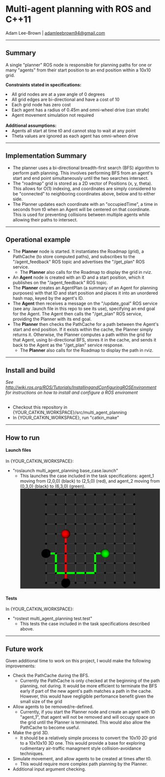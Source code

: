 # Multi-agent planning with ROS and C++11
Adam Lee-Brown | adamleebrown94@gmail.com

---
## Summary
A single "planner" ROS node is responsible for planning paths for one or many "agents" from their start position to an end position within a 10x10 grid.

<b>Constraints stated in specifications:</b>
<li> All grid nodes are at a yaw angle of 0 degrees
<li> All grid edges are bi-directional and have a cost of 10
<li> Each grid node has zero cost 
<li> Each agent has a radius of 0.45m and omni-wheel drive (can strafe)
<li> Agent movement simulation not required
<br></br>
<b>Additional assumptions:</b>
<li> Agents all start at time t0 and cannot stop to wait at any point
<li> Theta values are ignored as each agent has omni-wheen drive

---
## Implementation Summary
* The planner uses a bi-directional breadth-first search (BFS) algorithm to perform path planning. This involves performing BFS from an agent's start and end point simultaneously until the two searches intersect.
* The "roadmap" grid is stored as a 2D vector of Positions (x, y, theta). This allows for O(1) indexing, and coordinates are simply considered to be "connected" to neighboring coordinates above, below and to either side.
* The Planner updates each coordinate with an "occupiedTime", a time in seconds from t0 when an Agent will be centered on that coordinate. This is used for preventing collisions between multiple agents while allowing their paths to intersect.

---
## Operational example
* The <b>Planner</b> node is started. It instantiates the Roadmap (grid), a PathCache (to store computed paths), and subscribes to the "/agent_feedback" ROS topic and advertises the "/get_plan" ROS service.
  * The <b>Planner</b> also calls for the Roadmap to display the grid in rviz.
* An <b>Agent</b> node is created with an ID and a start position, which it publishes on the "/agent_feedback" ROS topic.
* The <b>Planner</b> creates an AgentPlan (a summary of an Agent for planning purposes) with that ID and start position and places it into an unordered hash map, keyed by the agent's ID.
* The <b>Agent</b> then receives a message on the "/update_goal" ROS service (see any .launch file in this repo to see its use), specifying an end goal for the Agent. The Agent then calls the "/get_plan" ROS service, providing the Planner with its end goal.
* The <b>Planner</b> then checks the PathCache for a path between the Agent's start and end position. If it exists within the cache, the Planner simply returns it. Otherwise, the Planner computes a path within the grid for that Agent, using bi-directional BFS, stores it in the cache, and sends it back to the Agent as the "/get_plan" service response.
  * The <b>Planner</b> also calls for the Roadmap to display the path in rviz.

---
## Install and build

<i>See http://wiki.ros.org/ROS/Tutorials/InstallingandConfiguringROSEnvironment for instructions on how to install and configure a ROS enviroment</i>
<br></br>
* Checkout this repository in {YOUR_CATKIN_WORKSPACE}/src/multi_agent_planning
* In {YOUR_CATKIN_WORKSPACE}, run "catkin_make"

---
## How to run
#### Launch files
In {YOUR_CATKIN_WORKSPACE}:
* "roslaunch multi_agent_planning base_case.launch"
  * This launches the case included in the task specifications: agent_1 moving from (2,0,0) (black) to (2,5,0) (red), and agent_2 moving from (0,3,0) (black) to (6,3,0) (green).
![alt text](screenshots/base_case.png "base_case")

#### Tests
In {YOUR_CATKIN_WORKSPACE}:
* "rostest multi_agent_planning test.test"
  * This tests the case included in the task specifications described above.

---

## Future work
Given additional time to work on this project, I would make the following improvements:
* Check the PathCache during the BFS.
  * Currently the PathCache is only checked at the beginning of the path planning, not during. It would be more efficient to terminate the BFS early if part of the new agent's path matches a path in the cache. However, this would have negligible perfomance benefit given the small size of the grid
* Allow agents to be removed/re-defined.
  * Currently, if you start the Planner node and create an agent with ID "agent_1", that agent will not be removed and will occupy space on the grid until the Planner is terminated. This would also allow the PathCache to become useful.
* Make the grid 3D.
  * It should be a relatively simple process to convert the 10x10 2D grid to a 10x10x10 3D one. This would provide a base for exploring rudimentary air-traffic managment style collision-avoidance techniques.
* Simulate movement, and allow agents to be created at times after t0.
  * This would require more complex path planning by the Planner.
* Additional input argument checking.